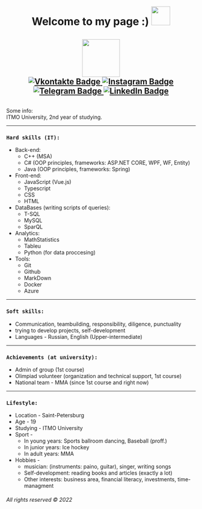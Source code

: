 <div id="header" align="center">
  <h1>
  Welcome to my page :)
  <img src="https://media.giphy.com/media/J2awouDsf23R2vo2p5/giphy.gif" width="50px"/>
  </h1>
  <h2>
  <img src="https://media.giphy.com/media/HwBlFQZFcAoUcPHZdX/giphy.gif" width="100"/>
  <div id="badges">
  <a href="https://vk.com/solnechniy_malchik_zaychik">
    <img src="https://img.shields.io/badge/Vkontakte-blue?style=for-the-badge&logo=VK&logoColor=white" alt="Vkontakte Badge"/>
  </a>
  <a href="https://www.instagram.com/skromniy_parenb/">
    <img src="https://img.shields.io/badge/Instagram-hotpink?style=for-the-badge&logo=Instagram&logoColor=white" alt="Instagram Badge"/>
  </a>
  <a href="https://t.me/AndromedaSmart">
    <img src="https://img.shields.io/badge/Telegram-darkblue?style=for-the-badge&logo=Telegram&logoColor=white" alt="Telegram Badge"/>
  </a>
  <a href="https://www.linkedin.com/in/andromedasmart/">
    <img src="https://img.shields.io/badge/LinkedIn-blue?style=for-the-badge&logo=LinkedIn&logoColor=white" alt="LinkedIn Badge"/>
  </a>
  </h2>
    <img src="https://komarev.com/ghpvc/?username=AndromedaSmart&style=flat-square&color=blue" alt=""/>
</div>

Some info:<br/>
ITMO University, 2nd year of studying.
- - -
### `Hard skills (IT):`
- Back-end:
  - C++ (MSA)
  - C# (OOP principles, frameworks: ASP.NET CORE, WPF, WF, Entity)
  - Java (OOP principles, frameworks: Spring)
- Front-end:
  - JavaScript (Vue.js)
  - Typescript
  - CSS 
  - HTML
- DataBases (writing scripts of queries):
  - T-SQL
  - MySQL
  - SparQL
- Analytics:
  - MathStatistics
  - Tableu
  - Python (for data proccesing)
- Tools:
  - Git 
  - Github 
  - MarkDown
  - Docker 
  - Azure
- - -
### `Soft skills:`
- Communication, teambuilding, responsibility, diligence, punctuality
- trying to develop projects, self-development
- Languages - Russian, English (Upper-intermediate)
- - -
### `Achievements (at university):`
- Admin of group (1st course)
- Olimpiad volunteer (organization and technical support, 1st course)
- National team - MMA (since 1st course and right now)
- - -
### `Lifestyle:`
- Location - Saint-Petersburg
- Age - 19
- Studying - ITMO University
- Sport -
  - In young years: Sports ballroom dancing, Baseball (proff.)
  - In junior years: Ice hockey
  - In adult years: MMA
- Hobbies - 
  - musician: (instruments: paino, guitar), singer, writing songs 
  - Self-development: reading books and articles (exactly a lot)
  - Other interests: business area, financial literacy, investments, time-managment
<!--
**AndromedaSmart/AndromedaSmart** is a ✨ _special_ ✨ repository because its `README.md` (this file) appears on your GitHub profile.

Here are some ideas to get you started:

- 🔭 I’m currently working on ...
- 🌱 I’m currently learning ...
- 👯 I’m looking to collaborate on ...
- 🤔 I’m looking for help with ...
- 💬 Ask me about ...
- 📫 How to reach me: ...
- 😄 Pronouns: ...
- ⚡ Fun fact: ...
-->
###### _All rights reserved © 2022_
